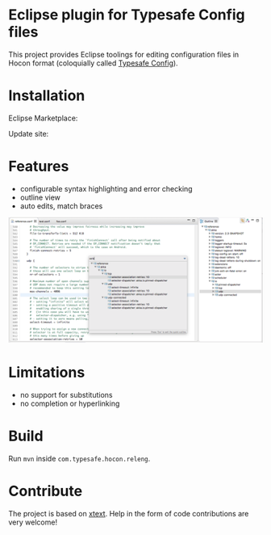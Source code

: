 # Eclipse plugin for Typesafe Config files

This project provides Eclipse toolings for editing configuration files in Hocon format (coloquially called [Typesafe Config](https://github.com/typesafehub/config)).

# Installation

Eclipse Marketplace:

Update site:

# Features

- configurable syntax highlighting and error checking
- outline view
- auto edits, match braces

![Screenshot](/images/screenshot.png?raw=true)

# Limitations

- no support for substitutions
- no completion or hyperlinking

# Build

Run `mvn` inside `com.typesafe.hocon.releng`.

# Contribute

The project is based on [xtext](https://www.eclipse.org/Xtext/index.html). Help in the form of code contributions are very welcome!